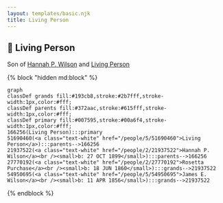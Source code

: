 ```yaml
---
layout: templates/basic.njk
title: Living Person
---
```

## 🔵 Living Person

Son of [Hannah P. Wilson](/people/2/21937522) and [Living Person](/people/5/51690460)

{% block "hidden md:block" %}
```mermaid
graph
classDef grands fill:#193cb8,stroke:#2b7fff,stroke-width:1px,color:#fff;
classDef parents fill:#372aac,stroke:#615fff,stroke-width:1px,color:#fff;
classDef primary fill:#007595,stroke:#00a6f4,stroke-width:1px,color:#fff;
166256(Living Person):::primary
51690460(<a class="text-white" href="/people/5/51690460">Living Person</a>):::parents-->166256
21937522(<a class="text-white" href="/people/2/21937522">Hannah P. Wilson</a><br /><small>b: 27 OCT 1899</small>):::parents-->166256
27770192(<a class="text-white" href="/people/2/27770192">Rosetta Purchase</a><br /><small>b: 18 JUN 1860</small>):::grands-->21937522
54950695(<a class="text-white" href="/people/5/54950695">James E. Wilson</a><br /><small>b: 11 APR 1856</small>):::grands-->21937522
```
{% endblock %}
